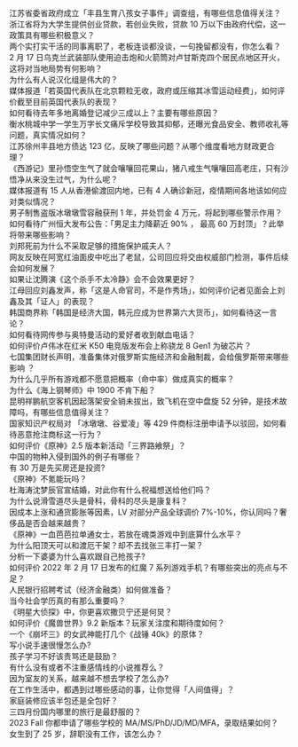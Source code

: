 江苏省委省政府成立「丰县生育八孩女子事件」调查组，有哪些信息值得关注？  
浙江省将为大学生提供创业贷款，若创业失败，贷款 10 万以下由政府代偿，这一政策具有哪些积极意义？  
两个实打实干活的同事离职了，老板连谈都没谈，一句挽留都没有，你怎么看？  
2 月 17 日乌克兰武装部队使用迫击炮和火箭筒对卢甘斯克四个居民点地区开火，这将对当地局势有何影响？  
为什么有人说汉化组是伟大的？  
媒体报道「若英国代表队在北京颗粒无收，政府或压缩其冰雪运动经费」，如何评价截至目前英国代表队的表现？  
如何看待去年多地离婚登记减少三成以上？主要有哪些原因？  
衡水桃城中学一学生万字长文痛斥学校导致其抑郁，还曝光食品安全、教师收礼等问题，真实情况如何？  
江苏徐州丰县地方债达 123 亿，反映了哪些问题？从哪个维度看地方财政更合理？  
《西游记》里孙悟空生气了就会嚷嚷回花果山，猪八戒生气嚷嚷回高老庄，只有沙悟净从来没生过气，为什么呢？  
媒体报道有 15 人从香港偷渡回内地，已有 4 人确诊新冠，疫情期间各地该如何应对类似情况？  
男子制售盗版冰墩墩雪容融获刑 1 年，并处罚金 4 万元，将起到哪些警示作用？  
如何看待广州恒大发布公告：「男足主力降薪近 90% ， 最高 60 万封顶」？此举将带来哪些影响？  
刘邦死前为什么不采取足够的措施保护戚夫人？  
网友反映在阿宽红油面皮中吃出了老鼠，公司回应将交由权威部门检测，事件后续会如何发展？  
如果让沈腾演《这个杀手不太冷静》会不会效果更好？  
江母回应刘鑫发声，称「这是人命官司，不是作秀场」，如何评价记者见面会上刘鑫及其「证人」的表现？  
韩国商界称「韩国是经济大国，韩元应成为世界第六大货币」，如何看待这一言论？  
如何看待网传参与奥特曼活动的爱好者收到献血电话？  
如何评价卢伟冰在红米 K50 电竞版发布会上称骁龙 8 Gen1 为破芯片？  
七国集团财长声明，准备集体对俄罗斯实施经济和金融制裁，会给俄罗斯带来哪些影响 ？  
为什么几乎所有游戏都不愿意把概率（命中率）做成真实的概率？  
为什么《海上钢琴师》中 1900 不肯下船？  
昆明祥鹏航空客机因起落架安全销未拔出，致飞机在空中盘旋 52 分钟，是技术故障吗，有哪些信息值得关注？  
国家知识产权局对 「冰墩墩、谷爱凌」等 429 件商标注册申请予以驳回，如何看待恶意抢注商标这一行为？  
如何评价《原神》2.5 版本新活动「三界路飨祭」？  
中国的物种入侵到国外的例子有哪些？  
有 30 万是先买房还是投资?  
《原神》不氪能玩吗？  
杜海涛沈梦辰官宣结婚，对此你有什么祝福想送给他们吗？  
为什么说滑雪道尽头是骨科，骨科的尽头是康复科？  
因成本上涨和通货膨胀等因素，LV 对部分产品全球调价 7%-10%，你认同吗？奢侈品是否会越来越贵？  
《原神》一血芭芭拉单通女士，若放在魂类游戏中到底算什么水平？  
为什么阳顶天可以和渡厄干架？却不去找张三丰打一架？  
分析一下婆婆为什么喜欢跟自己抢孩子?  
如何评价 2022 年 2 月 17 日发布的红魔 7 系列游戏手机？有哪些突出的亮点与不足？  
人民银行招聘考试（经济金融类）如何做准备？  
当今社会学历真的有那么重要吗？  
《明星大侦探》中，你更喜欢撒贝宁还是何炅？  
如何评价《魔兽世界》9.2 新版本？玩家关注度和期待度如何？  
一个《崩坏三》的女武神能打几个《战锤 40k》的原体？  
写小说手速很慢怎么办?  
孩子学习不好该责骂还是鼓励？  
有什么没有或者不注重感情线的小说推荐么？  
因为室友的关系，越来越不想去学校了怎么办?  
在工作生活中，都遇到过哪些感动的事，让你觉得「人间值得」？  
家庭装修应该半包还是全包好？  
三四月份国内哪里的旅行是最舒服的？  
2023 Fall 你都申请了哪些学校的 MA/MS/PhD/JD/MD/MFA，录取结果如何？  
女生到了 25 岁，辞职没有工作，该怎么办？  
